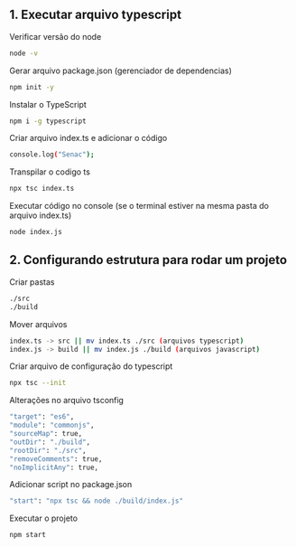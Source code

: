 ## 1. Executar arquivo typescript

Verificar versão do node
```bash
node -v
```

Gerar arquivo package.json (gerenciador de dependencias)
```bash
npm init -y
```

Instalar o TypeScript
```bash
npm i -g typescript
```

Criar arquivo index.ts e adicionar o código
```bash
console.log("Senac");
```

Transpilar o codigo ts
```bash
npx tsc index.ts
```

Executar código no console (se o terminal estiver na mesma pasta do arquivo index.ts)
```bash
node index.js
```

## 2. Configurando estrutura para rodar um projeto


Criar pastas
```bash
./src
./build
```

Mover arquivos
```bash
index.ts -> src || mv index.ts ./src (arquivos typescript)
index.js -> build || mv index.js ./build (arquivos javascript)
```

Criar arquivo de configuração do typescript
```bash
npx tsc --init
```

Alterações no arquivo tsconfig
```bash
"target": "es6",
"module": "commonjs",
"sourceMap": true,
"outDir": "./build",
"rootDir": "./src",
"removeComments": true,
"noImplicitAny": true,
```

Adicionar script no package.json
```bash
"start": "npx tsc && node ./build/index.js"
```

Executar o projeto
```bash
npm start
```

